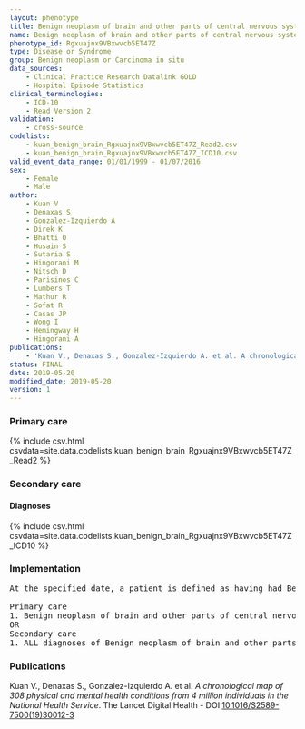 ```yaml
---
layout: phenotype
title: Benign neoplasm of brain and other parts of central nervous system
name: Benign neoplasm of brain and other parts of central nervous system
phenotype_id: Rgxuajnx9VBxwvcb5ET47Z 
type: Disease or Syndrome
group: Benign neoplasm or Carcinoma in situ
data_sources: 
    - Clinical Practice Research Datalink GOLD
    - Hospital Episode Statistics
clinical_terminologies: 
    - ICD-10
    - Read Version 2
validation: 
    - cross-source
codelists: 
    - kuan_benign_brain_Rgxuajnx9VBxwvcb5ET47Z_Read2.csv
    - kuan_benign_brain_Rgxuajnx9VBxwvcb5ET47Z_ICD10.csv
valid_event_data_range: 01/01/1999 - 01/07/2016
sex: 
    - Female
    - Male
author: 
    - Kuan V
    - Denaxas S
    - Gonzalez-Izquierdo A
    - Direk K
    - Bhatti O
    - Husain S
    - Sutaria S
    - Hingorani M
    - Nitsch D
    - Parisinos C
    - Lumbers T
    - Mathur R
    - Sofat R
    - Casas JP
    - Wong I
    - Hemingway H
    - Hingorani A
publications: 
    - 'Kuan V., Denaxas S., Gonzalez-Izquierdo A. et al. A chronological map of 308 physical and mental health conditions from 4 million individuals in the National Health Service. The Lancet Digital Health - DOI: 10.1016/S2589-7500(19)30012-3' 
status: FINAL
date: 2019-05-20
modified_date: 2019-05-20
version: 1
---
```

### Primary care 
{% include csv.html csvdata=site.data.codelists.kuan_benign_brain_Rgxuajnx9VBxwvcb5ET47Z_Read2 %}
### Secondary care 
#### Diagnoses 
{% include csv.html csvdata=site.data.codelists.kuan_benign_brain_Rgxuajnx9VBxwvcb5ET47Z_ICD10 %}
### Implementation 
<pre>At the specified date, a patient is defined as having had Benign neoplasm of brain and other parts of central nervous system IF they meet the criteria for any of the following on or before the specified date. The earliest date on which the individual meets any of the following criteria on or before the specified date is defined as the first event date:

Primary care
1. Benign neoplasm of brain and other parts of central nervous system diagnosis or history of diagnosis during a consultation 
OR
Secondary care
1. ALL diagnoses of Benign neoplasm of brain and other parts of central nervous system or history of diagnosis during a hospitalization</pre> 
 
### Publications 
Kuan V., Denaxas S., Gonzalez-Izquierdo A. et al. _A chronological map of 308 physical and mental health conditions from 4 million individuals in the National Health Service_. The Lancet Digital Health - DOI <a href='https://www.thelancet.com/journals/landig/article/PIIS2589-7500(19)30012-3/fulltext'>10.1016/S2589-7500(19)30012-3</a>